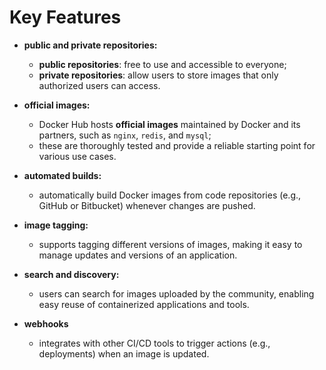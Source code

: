 # Key Features

- **public and private repositories:**
  - **public repositories**: free to use and accessible to everyone;
  - **private repositories**: allow users to store images that only authorized users can access.

- **official images:**
   - Docker Hub hosts **official images** maintained by Docker and its partners, such as `nginx`, `redis`, and `mysql`;
   - these are thoroughly tested and provide a reliable starting point for various use cases.

- **automated builds:**
   - automatically build Docker images from code repositories (e.g., GitHub or Bitbucket) whenever changes are pushed.


- **image tagging:**
   - supports tagging different versions of images, making it easy to manage updates and versions of an application.

- **search and discovery:**
   - users can search for images uploaded by the community, enabling easy reuse of containerized applications and tools.

- **webhooks**
   - integrates with other CI/CD tools to trigger actions (e.g., deployments) when an image is updated.

